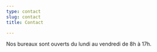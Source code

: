 ```yaml
---
type: contact
slug: contact
title: Contact

---
```

Nos bureaux sont ouverts du lundi au vendredi de 8h à 17h.